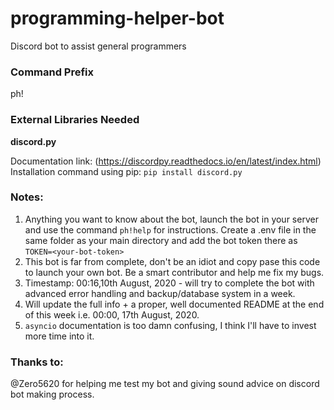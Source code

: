 # programming-helper-bot
Discord bot to assist general programmers

### Command Prefix
ph!

### External Libraries Needed

**discord.py**

Documentation link: (https://discordpy.readthedocs.io/en/latest/index.html) \
Installation command using pip: `pip install discord.py`

### Notes:
1) Anything you want to know about the bot, launch the bot in your server and use the command `ph!help` for instructions. Create a .env file in the same folder as your main directory and add the bot token there as `TOKEN=<your-bot-token>`
2) This bot is far from complete, don't be an idiot and copy pase this code to launch your own bot. Be a smart contributor and help me fix my bugs.
3) Timestamp: 00:16,10th August, 2020 - will try to complete the bot with advanced error handling and backup/database system in a week.
4) Will update the full info + a proper, well documented README at the end of this week i.e. 00:00, 17th August, 2020.
5) `asyncio` documentation is too damn confusing, I think I'll have to invest more time into it.

### Thanks to:
@Zero5620 for helping me test my bot and giving sound advice on discord bot making process.
